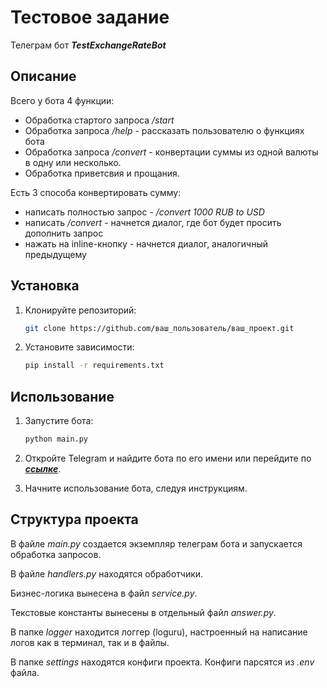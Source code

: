 # Тестовое задание

Телеграм бот ***TestExchangeRateBot***

## Описание

Всего у бота 4 функции:
 - Обработка стартого запроса */start*
 - Обработка запроса */help* - рассказать пользователю о функциях бота
 - Обработка запроса */convert* - конвертации суммы из одной валюты в одну или несколько.
 - Обработка приветсвия и прощания.

 Есть 3 способа конвертировать сумму:
 - написать полностью запрос - */convert 1000 RUB to USD*
 - написать */convert* - начнется диалог, где бот будет просить дополнить запрос
 - нажать на inline-кнопку - начнется диалог, аналогичный предыдущему


## Установка

1. Клонируйте репозиторий:

    ```bash
    git clone https://github.com/ваш_пользователь/ваш_проект.git
    ```

2. Установите зависимости:

    ```bash
    pip install -r requirements.txt
    ```

## Использование

1. Запустите бота:

    ```bash
    python main.py
    ```

2. Откройте Telegram и найдите бота по его имени или перейдите по [***ссылке***](https://t.me/TestExchangeRateBot).

3. Начните использование бота, следуя инструкциям.

## Структура проекта

В файле *main.py* создается экземпляр телеграм бота и запускается обработка запросов.

В файле *handlers.py* находятся обработчики.

Бизнес-логика вынесена в файл *service.py*.

Текстовые константы вынесены в отдельный файл *answer.py*.

В папке *logger* находится логгер (loguru), настроенный на написание логов как в терминал, так и в файлы.

В папке *settings* находятся конфиги проекта. Конфиги парсятся из *.env* файла.